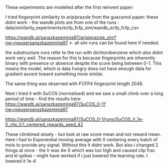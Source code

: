 These experiments are modelled after the first reinvent paper:

I tried fingerprint similarity to aripiprazole from the guacamol paper: these didnt work - the wandb plots are from one of the runs : data/similarity_experiments/ecfp_fcfp_sim/wandb_ecfp_fcfp_csv 

https://wandb.ai/sanazkazeminia97/aripiprazole_sim?nw=nwusersanazkazeminia97 <- all sim runs can be found here if needed.

the substructure runs refer to the run with dichlorobenzene which also didnt work very well. The reason for this is because fingerprints are inherently binary with presence or absence despite the score being between 0-1. This means the model, which is data hungry does not have enough data for gradient ascent toward something more similar.

The same thing was observed with FCFP4 fingerprint length 2048. 


Next i tried it with SuCOS (normalised) and we saw a small climb over a long period of time - find the results here:
 https://wandb.ai/sanazkazeminia97/SuCOS_0-1?nw=nwusersanazkazeminia97 

https://wandb.ai/sanazkazeminia97/SuCOS_0-1/runs/SuCOS_lr_1e-5_clip_0.1_centered_rewards_seed_42 

These climbined slowly - but look at raw score mean and not reward mean. Here i had to Exponential moving average with 0 centering every batch of mols to provide any signal. Without this it didnt work. But also i changed 2 things at once - the lr was 4e-5 which was too high and caused clip frac and kl spikes - might have worked if i just lowered the learning rate. I lowered it 1e-4

